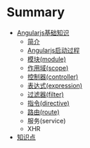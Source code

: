 # Summary

* [Angularjs基础知识](angularjs_part1.md)
   * [简介](angularjs_part1_intro.md)
   * [Angularjs启动过程](angularjs_part1_start.md)
   * [模块(module)](angularjs_part1_module.md)
   * [作用域(scope)](angularjs_part1_scope.md)
   * [控制器(controller)](angularjs_part1_controller.md)
   * [表达式(expression)](angularjs_part1_expression.md)
   * [过滤器(filter)](angularjs_part1_filter.md)
   * [指令(directive)](angularjs_part1_directive.md)
   * [路由(route)](angularjs_part1_route.md)
   * 服务(service)
   * XHR
* [知识点](README.md)

